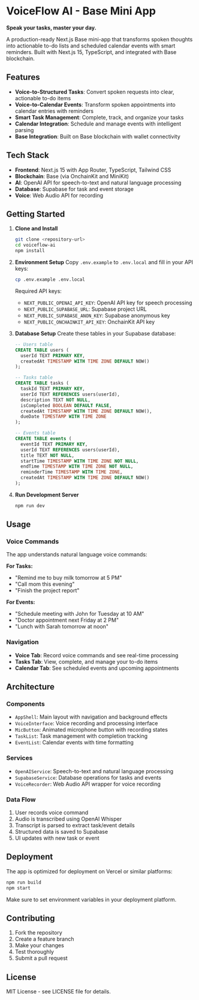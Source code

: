 # VoiceFlow AI - Base Mini App

**Speak your tasks, master your day.**

A production-ready Next.js Base mini-app that transforms spoken thoughts into actionable to-do lists and scheduled calendar events with smart reminders. Built with Next.js 15, TypeScript, and integrated with Base blockchain.

## Features

- **Voice-to-Structured Tasks**: Convert spoken requests into clear, actionable to-do items
- **Voice-to-Calendar Events**: Transform spoken appointments into calendar entries with reminders
- **Smart Task Management**: Complete, track, and organize your tasks
- **Calendar Integration**: Schedule and manage events with intelligent parsing
- **Base Integration**: Built on Base blockchain with wallet connectivity

## Tech Stack

- **Frontend**: Next.js 15 with App Router, TypeScript, Tailwind CSS
- **Blockchain**: Base (via OnchainKit and MiniKit)
- **AI**: OpenAI API for speech-to-text and natural language processing
- **Database**: Supabase for task and event storage
- **Voice**: Web Audio API for recording

## Getting Started

1. **Clone and Install**
   ```bash
   git clone <repository-url>
   cd voiceflow-ai
   npm install
   ```

2. **Environment Setup**
   Copy `.env.example` to `.env.local` and fill in your API keys:
   ```bash
   cp .env.example .env.local
   ```

   Required API keys:
   - `NEXT_PUBLIC_OPENAI_API_KEY`: OpenAI API key for speech processing
   - `NEXT_PUBLIC_SUPABASE_URL`: Supabase project URL
   - `NEXT_PUBLIC_SUPABASE_ANON_KEY`: Supabase anonymous key
   - `NEXT_PUBLIC_ONCHAINKIT_API_KEY`: OnchainKit API key

3. **Database Setup**
   Create these tables in your Supabase database:

   ```sql
   -- Users table
   CREATE TABLE users (
     userId TEXT PRIMARY KEY,
     createdAt TIMESTAMP WITH TIME ZONE DEFAULT NOW()
   );

   -- Tasks table
   CREATE TABLE tasks (
     taskId TEXT PRIMARY KEY,
     userId TEXT REFERENCES users(userId),
     description TEXT NOT NULL,
     isCompleted BOOLEAN DEFAULT FALSE,
     createdAt TIMESTAMP WITH TIME ZONE DEFAULT NOW(),
     dueDate TIMESTAMP WITH TIME ZONE
   );

   -- Events table
   CREATE TABLE events (
     eventId TEXT PRIMARY KEY,
     userId TEXT REFERENCES users(userId),
     title TEXT NOT NULL,
     startTime TIMESTAMP WITH TIME ZONE NOT NULL,
     endTime TIMESTAMP WITH TIME ZONE NOT NULL,
     reminderTime TIMESTAMP WITH TIME ZONE,
     createdAt TIMESTAMP WITH TIME ZONE DEFAULT NOW()
   );
   ```

4. **Run Development Server**
   ```bash
   npm run dev
   ```

## Usage

### Voice Commands

The app understands natural language voice commands:

**For Tasks:**
- "Remind me to buy milk tomorrow at 5 PM"
- "Call mom this evening"
- "Finish the project report"

**For Events:**
- "Schedule meeting with John for Tuesday at 10 AM"
- "Doctor appointment next Friday at 2 PM"
- "Lunch with Sarah tomorrow at noon"

### Navigation

- **Voice Tab**: Record voice commands and see real-time processing
- **Tasks Tab**: View, complete, and manage your to-do items
- **Calendar Tab**: See scheduled events and upcoming appointments

## Architecture

### Components

- `AppShell`: Main layout with navigation and background effects
- `VoiceInterface`: Voice recording and processing interface
- `MicButton`: Animated microphone button with recording states
- `TaskList`: Task management with completion tracking
- `EventList`: Calendar events with time formatting

### Services

- `OpenAIService`: Speech-to-text and natural language processing
- `SupabaseService`: Database operations for tasks and events
- `VoiceRecorder`: Web Audio API wrapper for voice recording

### Data Flow

1. User records voice command
2. Audio is transcribed using OpenAI Whisper
3. Transcript is parsed to extract task/event details
4. Structured data is saved to Supabase
5. UI updates with new task or event

## Deployment

The app is optimized for deployment on Vercel or similar platforms:

```bash
npm run build
npm start
```

Make sure to set environment variables in your deployment platform.

## Contributing

1. Fork the repository
2. Create a feature branch
3. Make your changes
4. Test thoroughly
5. Submit a pull request

## License

MIT License - see LICENSE file for details.
